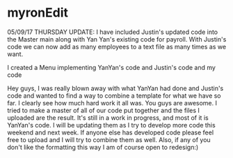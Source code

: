 # myronEdit
05/09/17 THURSDAY UPDATE:
I have included Justin's updated code into the Master main along with Yan Yan's existing code for payroll. With Justin's code we can now add as many employees to a text file as many times as we want. 




I created a Menu implementing YanYan's code and Justin's code and my code

Hey guys, I was really blown away with what YanYan had done and Justin's code and wanted to find a way to combine a template for what we have so far. I clearly see how much hard work it all was. You guys are awesome. I tried to make a master of all of our code put together and the files I uploaded are the result. It's still in a work in progress, and most of it is YanYan's code. I will be updating them as I try to develop more code this weekend and next week. If anyone else has developed code please feel free to upload and I will try to combine them as well. Also, if any of you don't like the formatting this way I am of course open to redesign:)
